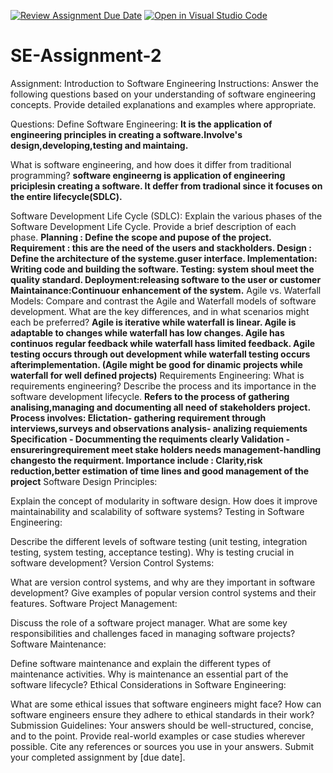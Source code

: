 [![Review Assignment Due Date](https://classroom.github.com/assets/deadline-readme-button-24ddc0f5d75046c5622901739e7c5dd533143b0c8e959d652212380cedb1ea36.svg)](https://classroom.github.com/a/-ucQIGTc)
[![Open in Visual Studio Code](https://classroom.github.com/assets/open-in-vscode-718a45dd9cf7e7f842a935f5ebbe5719a5e09af4491e668f4dbf3b35d5cca122.svg)](https://classroom.github.com/online_ide?assignment_repo_id=15220601&assignment_repo_type=AssignmentRepo)
# SE-Assignment-2
Assignment: Introduction to Software Engineering
Instructions:
Answer the following questions based on your understanding of software engineering concepts. Provide detailed explanations and examples where appropriate.

Questions:
Define Software Engineering:
__It is the application of  engineering principles in creating a software.Involve's design,developing,testing and maintaing.__

What is software engineering, and how does it differ from traditional programming?
__software engineerng is application of engineering priciplesin creating a software. It deffer from tradional since it focuses on the entire lifecycle(SDLC).__

Software Development Life Cycle (SDLC):
Explain the various phases of the Software Development Life Cycle. Provide a brief description of each phase.
 __Planning : Define the scope and pupose of the project.
   Requirement : this are the need of the users and stackholders.
   Design : Define the architecture of the systeme.guser interface.
   Implementation: Writing code and building the software.
   Testing: system shoul meet the quality standard.
   Deployment:releasing software to the user or customer
   Maintainance:Continuour enhancement of the system.__
Agile vs. Waterfall Models:
Compare and contrast the Agile and Waterfall models of software development. What are the key differences, and in what scenarios might each be preferred?
__Agile is iterative while waterfall is linear.
Agile is adaptable to changes while waterfall has low changes.
Agile has continuos regular feedback while waterfall hass limited feedback.
Agile testing occurs through out development while waterfall testing occurs afterimplementation.
(Agile might be good for dinamic projects while waterfall for well defined projects)__
Requirements Engineering:
What is requirements engineering? Describe the process and its importance in the software development lifecycle.
__Refers to the process of gathering analising,managing and documenting all need of stakeholders project.
Process involves: 
   Elictation- gathering requirement through interviews,surveys and observations
   analysis- analizing requiements
   Specification - Docummenting the requiments clearly
   Validation - ensureringrequirement meet stake holders needs
   management-handling changesto the requirment.
Importance include : Clarity,risk reduction,better estimation of time lines and good management of the project__
Software Design Principles:

Explain the concept of modularity in software design. How does it improve maintainability and scalability of software systems?
Testing in Software Engineering:

Describe the different levels of software testing (unit testing, integration testing, system testing, acceptance testing). Why is testing crucial in software development?
Version Control Systems:

What are version control systems, and why are they important in software development? Give examples of popular version control systems and their features.
Software Project Management:

Discuss the role of a software project manager. What are some key responsibilities and challenges faced in managing software projects?
Software Maintenance:

Define software maintenance and explain the different types of maintenance activities. Why is maintenance an essential part of the software lifecycle?
Ethical Considerations in Software Engineering:

What are some ethical issues that software engineers might face? How can software engineers ensure they adhere to ethical standards in their work?
Submission Guidelines:
Your answers should be well-structured, concise, and to the point.
Provide real-world examples or case studies wherever possible.
Cite any references or sources you use in your answers.
Submit your completed assignment by [due date].
